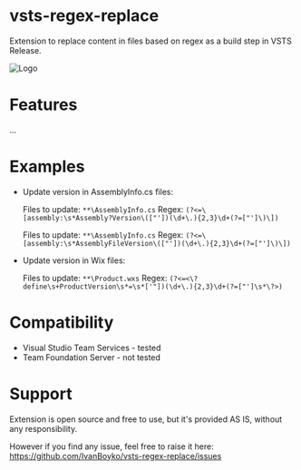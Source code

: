 # vsts-regex-replace

Extension to replace content in files based on regex as a build step in VSTS Release.

![Logo](https://raw.githubusercontent.com/IvanBoyko/vsts-regex-replace/master/images/icon_64.png)

# Features

...


# Examples

- Update version in AssemblyInfo.cs files:

	Files to update: `**\AssemblyInfo.cs`
	Regex: `(?<=\[assembly:\s*Assembly?Version\(["'])(\d+\.){2,3}\d+(?=["']\)\])`

	Files to update: `**\AssemblyInfo.cs`
	Regex: `(?<=\[assembly:\s*AssemblyFileVersion\(["'])(\d+\.){2,3}\d+(?=["']\)\])`

- Update version in Wix files:

	Files to update: `**\Product.wxs`
	Regex: `(?<=<\?define\s+ProductVersion\s*=\s*['"])(\d+\.){2,3}\d+(?=["']\s*\?>)`


# Compatibility

* Visual Studio Team Services - tested
* Team Foundation Server - not tested


# Support

Extension is open source and free to use, but it's provided AS IS, without any responsibility.

However if you find any issue, feel free to raise it here:
https://github.com/IvanBoyko/vsts-regex-replace/issues
